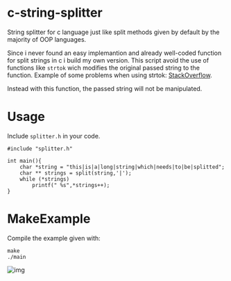 # c-string-splitter
String splitter for c language just like split methods given by default by the majority of OOP languages.

Since i never found an easy implemantion and already well-coded function for split strings in c i build my own version.
This script avoid the use of functions like ```strtok``` wich modifies the original passed string to the function. Example of some problems when using strtok: [StackOverflow](https://stackoverflow.com/questions/63151324/segmentation-fault-returned-using-strtok/63151617).

Instead with this function, the passed string will not be manipulated.

# Usage
Include ```splitter.h``` in your code.
```
#include "splitter.h"

int main(){
	char *string = "this|is|a|long|string|which|needs|to|be|splitted";
	char ** strings = split(string,'|');
	while (*strings)
		printf(" %s",*strings++);
}
```

# MakeExample

Compile the example given with:

```
make
./main
```

![img](https://i.imgur.com/CkF90M9.png)


